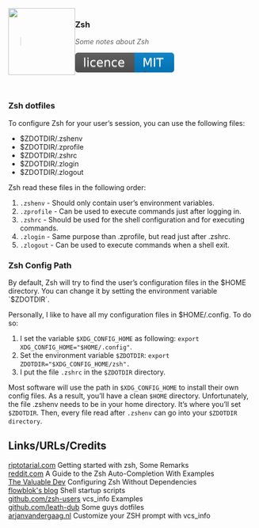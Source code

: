 <img src="https://raw.githubusercontent.com/WieWaldi/.dotfiles/master/img/RZ-Amper_Logo_135x135.png" align="left" width="135px" height="135px" />

### Zsh
> *Some notes about Zsh*

[![MIT Licence](https://raw.githubusercontent.com/WieWaldi/badges/master/badges/licence_mit.svg)](https://opensource.org/licenses/mit-license.php)

<br />

### Zsh dotfiles
To configure Zsh for your user’s session, you can use the following files:  
 - $ZDOTDIR/.zshenv
 - $ZDOTDIR/.zprofile
 - $ZDOTDIR/.zshrc
 - $ZDOTDIR/.zlogin
 - $ZDOTDIR/.zlogout

Zsh read these files in the following order:  
 1. `.zshenv` - Should only contain user’s environment variables.
 2. `.zprofile` - Can be used to execute commands just after logging in.
 3. `.zshrc` - Should be used for the shell configuration and for executing commands.
 4. `.zlogin` - Same purpose than .zprofile, but read just after .zshrc.
 5. `.zlogout` - Can be used to execute commands when a shell exit.
### Zsh Config Path
By default, Zsh will try to find the user’s configuration files in the $HOME
directory. You can change it by setting the environment variable `$ZDOTDIR`.

Personally, I like to have all my configuration files in $HOME/.config. To do so:
 1. I set the variable `$XDG_CONFIG_HOME` as following: `export XDG_CONFIG_HOME="$HOME/.config"`.
 2. Set the environment variable `$ZDOTDIR`: `export ZDOTDIR="$XDG_CONFIG_HOME/zsh".`
 3. I put the file `.zshrc` in the `$ZDOTDIR` directory.

Most software will use the path in `$XDG_CONFIG_HOME` to install their own config
files. As a result, you’ll have a clean `$HOME` directory. Unfortunately, the
file .zshenv needs to be in your home directory. It’s where you’ll set
`$ZDOTDIR`. Then, every file read after `.zshenv` can go into your `$ZDOTDIR
directory`.

## Links/URLs/Credits  
[riptotarial.com](https://riptutorial.com/zsh) Getting started with zsh, Some Remarks  
[reddit.com](https://www.reddit.com/r/zsh/comments/nm2vun/a_guide_to_the_zsh_autocompletion_with_examples/) A Guide to the Zsh Auto-Completion With Examples  
[The Valuable Dev](https://thevaluable.dev/zsh-install-configure-mouseless/) Configuring Zsh Without Dependencies  
[flowblok's blog](https://blog.flowblok.id.au/2013-02/shell-startup-scripts.html) Shell startup scripts  
[github.com/zsh-users](https://github.com/zsh-users/zsh/blob/f9e9dce5443f323b340303596406f9d3ce11d23a/Misc/vcs_info-examples) vcs_info Examples  
[github.com/leath-dub](https://github.com/leath-dub/dotfiles/tree/master/.config/zsh) Some guys dotfiles  
[arjanvandergaag.nl](https://arjanvandergaag.nl/blog/customize-zsh-prompt-with-vcs-info.html) Customize your ZSH prompt with vcs_info  
